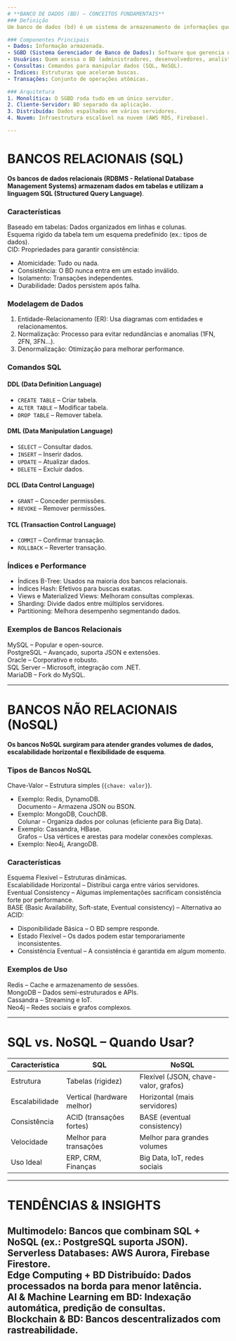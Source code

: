```yaml
---
# **BANCO DE DADOS (BD) – CONCEITOS FUNDAMENTAIS**
### Definição  
Um banco de dados (bd) é um sistema de armazenamento de informações que permite a coleta, o armazenamento, a recuperação e a manipulação de dados de maneira eficiente.  

### Componentes Principais  
- Dados: Informação armazenada.  
- SGBD (Sistema Gerenciador de Banco de Dados): Software que gerencia o BD (ex.: MySQL, PostgreSQL, MongoDB).  
- Usuários: Quem acessa o BD (administradores, desenvolvedores, analistas). 
- Consultas: Comandos para manipular dados (SQL, NoSQL).  
- Índices: Estruturas que aceleram buscas.  
- Transações: Conjunto de operações atômicas.  

### Arquitetura  
1. Monolítica: O SGBD roda tudo em um único servidor.  
2. Cliente-Servidor: BD separado da aplicação.  
3. Distribuída: Dados espalhados em vários servidores.  
4. Nuvem: Infraestrutura escalável na nuvem (AWS RDS, Firebase).  

---
```

# **BANCOS RELACIONAIS (SQL)**
**Os bancos de dados relacionais (RDBMS - Relational Database Management Systems) armazenam dados em tabelas e utilizam a linguagem SQL (Structured Query Language)**. 

### Características  
Baseado em tabelas: Dados organizados em linhas e colunas.  
Esquema rígido da tabela tem um esquema predefinido (ex.: tipos de dados).  
CID: Propriedades para garantir consistência:  
   - Atomicidade: Tudo ou nada.  
   - Consistência: O BD nunca entra em um estado inválido.  
   - Isolamento: Transações independentes.  
   - Durabilidade: Dados persistem após falha.  

### Modelagem de Dados  
1. Entidade-Relacionamento (ER): Usa diagramas com entidades e relacionamentos.  
2. Normalização: Processo para evitar redundâncias e anomalias (1FN, 2FN, 3FN...).  
3. Denormalização: Otimização para melhorar performance.  

### Comandos SQL  
#### **DDL (Data Definition Language)**  
- `CREATE TABLE` – Criar tabela.  
- `ALTER TABLE` – Modificar tabela.  
- `DROP TABLE` – Remover tabela.  

#### **DML (Data Manipulation Language)**  
- `SELECT` – Consultar dados.  
- `INSERT` – Inserir dados.  
- `UPDATE` – Atualizar dados.  
- `DELETE` – Excluir dados.  

#### **DCL (Data Control Language)**  
- `GRANT` – Conceder permissões.  
- `REVOKE` – Remover permissões.  

#### **TCL (Transaction Control Language)**  
- `COMMIT` – Confirmar transação.  
- `ROLLBACK` – Reverter transação.  

### Índices e Performance  
- Índices B-Tree: Usados na maioria dos bancos relacionais.  
- Índices Hash: Efetivos para buscas exatas.  
- Views e Materialized Views: Melhoram consultas complexas.  
- Sharding: Divide dados entre múltiplos servidores.  
- Partitioning: Melhora desempenho segmentando dados.  

### Exemplos de Bancos Relacionais  
MySQL – Popular e open-source.  
PostgreSQL – Avançado, suporta JSON e extensões.  
Oracle – Corporativo e robusto.  
SQL Server – Microsoft, integração com .NET.  
MariaDB – Fork do MySQL.  

---

# **BANCOS NÃO RELACIONAIS (NoSQL)**
**Os bancos NoSQL surgiram para atender grandes volumes de dados, escalabilidade horizontal e flexibilidade de esquema**.  

### Tipos de Bancos NoSQL  
Chave-Valor – Estrutura simples (`{chave: valor}`).  
   - Exemplo: Redis, DynamoDB.  
Documento – Armazena JSON ou BSON.  
   - Exemplo: MongoDB, CouchDB.  
Colunar – Organiza dados por colunas (eficiente para Big Data).  
   - Exemplo: Cassandra, HBase.  
Grafos – Usa vértices e arestas para modelar conexões complexas.  
   - Exemplo: Neo4j, ArangoDB.  

### Características  
Esquema Flexível – Estruturas dinâmicas.  
Escalabilidade Horizontal – Distribui carga entre vários servidores.  
Eventual Consistency – Algumas implementações sacrificam consistência forte por performance.  
BASE (Basic Availability, Soft-state, Eventual consistency) – Alternativa ao ACID:  
   - Disponibilidade Básica – O BD sempre responde.  
   - Estado Flexível – Os dados podem estar temporariamente inconsistentes. 
   - Consistência Eventual – A consistência é garantida em algum momento.  

### Exemplos de Uso  
Redis – Cache e armazenamento de sessões.  
MongoDB – Dados semi-estruturados e APIs.  
Cassandra – Streaming e IoT.  
Neo4j – Redes sociais e grafos complexos.  

---

# **SQL vs. NoSQL – Quando Usar?**
| Característica | SQL | NoSQL |
|--------------|-----|------|
| Estrutura | Tabelas (rigidez) | Flexível (JSON, chave-valor, grafos) |
| Escalabilidade | Vertical (hardware melhor) | Horizontal (mais servidores) |
| Consistência | ACID (transações fortes) | BASE (eventual consistency) |
| Velocidade | Melhor para transações | Melhor para grandes volumes |
| Uso Ideal | ERP, CRM, Finanças | Big Data, IoT, redes sociais |

---

# **TENDÊNCIAS & INSIGHTS**  
Multimodelo: Bancos que combinam SQL + NoSQL (ex.: PostgreSQL suporta JSON).  
Serverless Databases: AWS Aurora, Firebase Firestore.  
Edge Computing + BD Distribuído: Dados processados na borda para menor latência.  
AI & Machine Learning em BD: Indexação automática, predição de consultas.  
Blockchain & BD: Bancos descentralizados com rastreabilidade.  
---
